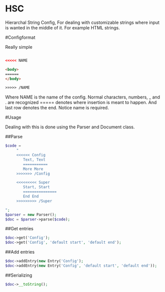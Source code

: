 # HSC
Hierarchal String Config, For dealing with customizable strings where input is wanted in the middle of it.
For example HTML strings.

#Configformat

Really simple

```html

<<<<< NAME

<body>
======
</body>

>>>>> /NAME

```

Where NAME is the name of the config. Normal characters, numbers, _ and . are recognized
===== denotes where insertion is meant to happen.
And last row denotes the end. Notice name is required.



#Usage

Dealing with this is done using the Parser and Document class.

##Parse

 ```php
 $code =
      "
      <<<<<< Config
         Text, Text
         ===========
         More More
      >>>>>>> /Config

      <<<<<<<<< Super
         Start, Start
         ===============
         End End
      >>>>>>>>> /Super

 ";
 $parser = new Parser();
 $doc = $parser->parse($code);
 ```
 
 
 ##Get entries
 
 ```php
 $doc->get('Config');
 $doc->get('Config', 'default start', 'default end');
 ```
 
 ##Add entries
 
 ```php
 $doc->addEntry(new Entry('Config');
 $doc->addEntry(new Entry('Config', 'default start', 'default end'));
 ```

 ##Serializing

 ```php
 $doc->__toString();
 ```